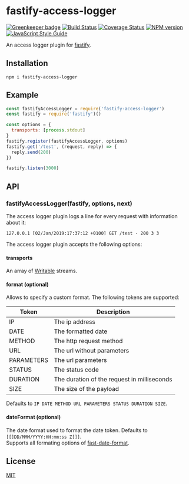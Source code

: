 # fastify-access-logger

[![Greenkeeper badge](https://badges.greenkeeper.io/SerayaEryn/fastify-access-logger.svg)](https://greenkeeper.io/)
[![Build Status](https://travis-ci.org/SerayaEryn/fastify-access-logger.svg?branch=master)](https://travis-ci.org/SerayaEryn/fastify-access-logger)
[![Coverage Status](https://coveralls.io/repos/github/SerayaEryn/fastify-access-logger/badge.svg?branch=master)](https://coveralls.io/github/SerayaEryn/fastify-access-logger?branch=master)
[![NPM version](https://img.shields.io/npm/v/fastify-access-logger.svg?style=flat)](https://www.npmjs.com/package/fastify-access-logger)
[![JavaScript Style Guide](https://img.shields.io/badge/code_style-standard-brightgreen.svg)](https://standardjs.com)

An access logger plugin for [fastify](http://fastify.io/).

## Installation

```
npm i fastify-access-logger
```

## Example

```js
const fastifyAccessLogger = require('fastify-access-logger')
const fastify = require('fastify')()

const options = {
  transports: [process.stdout]
}
fastify.register(fastifyAccessLogger, options)
fastify.get('/test', (request, reply) => {
  reply.send(200)
})

fastify.listen(3000)
```

## API

### fastifyAccessLogger(fastify, options, next)

The access logger plugin logs a line for every request with information about it:

```
127.0.0.1 [02/Jan/2019:17:37:12 +0100] GET /test - 200 3 3
```
The access logger plugin accepts the following options:

#### transports

An array of [Writable](https://nodejs.org/api/stream.html#stream_class_stream_writable) streams.

#### format (optional)

Allows to specify a custom format. 
The following tokens are supported:

| Token         | Description	               |
| ------------- | -------------------------- | 
| IP            | The ip address              |
| DATE          | The formatted date         |
| METHOD        | The http request method    |
| URL           | The url without parameters |
| PARAMETERS    | The url parameters         |
| STATUS        | The status code            |
| DURATION      | The duration of the request in milliseconds |
| SIZE          | The size of the payload    |

Defaults to `IP DATE METHOD URL PARAMETERS STATUS DURATION SIZE`.

#### dateFormat (optional)

The date format used to format the date token. Defaults to `[[]DD/MMM/YYYY:HH:mm:ss Z[]]`.<br>
Supports all formating options of [fast-date-format](https://github.com/SerayaEryn/fast-date-format).

## License

[MIT](./LICENSE)